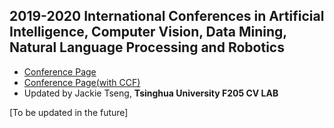 ## 2019-2020 International Conferences in Artificial Intelligence, Computer Vision, Data Mining, Natural Language Processing and Robotics
* [Conference Page](https://jackietseng.github.io/conference_call_for_paper/2018-2019-conferences.html)
* [Conference Page(with CCF)](https://jackietseng.github.io/conference_call_for_paper/2018-2019-conferences-with-ccf.html)
* Updated by Jackie Tseng, **Tsinghua University F205 CV LAB**

[To be updated in the future]
